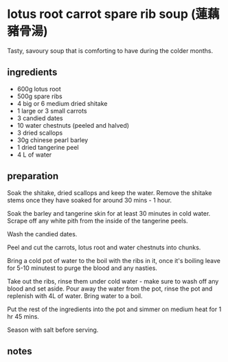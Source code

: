 # lotus root carrot spare rib soup (蓮藕豬骨湯)

Tasty, savoury soup that is comforting to have during the colder months.

## ingredients

- 600g lotus root
- 500g spare ribs
- 4 big or 6 medium dried shitake
- 1 large or 3 small carrots
- 3 candied dates
- 10 water chestnuts (peeled and halved)
- 3 dried scallops
- 30g chinese pearl barley
- 1 dried tangerine peel
- 4 L of water

## preparation


Soak the shitake, dried scallops and keep the water. Remove the shitake stems once they have soaked for around 30 mins - 1 hour.

Soak the barley and tangerine skin for at least 30 minutes in cold water. Scrape off any white pith from the inside of the tangerine peels.

Wash the candied dates.

Peel and cut the carrots, lotus root and water chestnuts into chunks.

Bring a cold pot of water to the boil with the ribs in it, once it's boiling leave for 5-10 minutest to purge the blood and any nasties.

Take out the ribs, rinse them under cold water - make sure to wash off any blood and set aside. Pour away the water from the pot,
rinse the pot and replenish with 4L of water. Bring water to a boil.

Put the rest of the ingredients into the pot and simmer on medium heat for 1 hr 45 mins.

Season with salt before serving.

## notes

